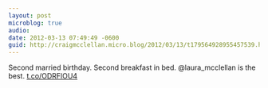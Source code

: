 ```yaml
---
layout: post
microblog: true
audio: 
date: 2012-03-13 07:49:49 -0600
guid: http://craigmcclellan.micro.blog/2012/03/13/t179564928955457539.html
---
```

Second married birthday. Second breakfast in bed. @laura_mcclellan is the best.  [t.co/ODRFlOU4](http://t.co/ODRFlOU4)
